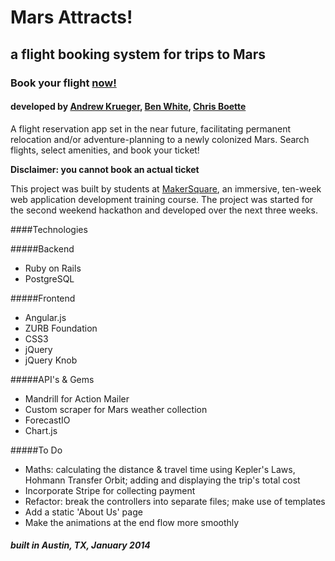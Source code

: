 # Mars Attracts!
## a flight booking system for trips to Mars

### Book your flight [now!](http://marsattracts.com) 


#### developed by [Andrew Krueger](https://github.com/akrueger/), [Ben White](https://github.com/bensbigolbeard/), [Chris Boette](https://github.com/chrisbodhi/)

A flight reservation app set in the near future, facilitating permanent relocation and/or adventure-planning to a newly colonized Mars. Search flights, select amenities, and book your ticket!

**Disclaimer: you cannot book an actual ticket**

This project was built by students at [MakerSquare](http://themakersquare.com), an immersive, ten-week web application development training course. The project was started for the second weekend hackathon and developed over the next three weeks.

####Technologies

#####Backend
- Ruby on Rails
- PostgreSQL

#####Frontend
- Angular.js
- ZURB Foundation
- CSS3
- jQuery
- jQuery Knob

#####API's &amp; Gems
- Mandrill for Action Mailer
- Custom scraper for Mars weather collection
- ForecastIO
- Chart.js

#####To Do
- Maths: calculating the distance &amp; travel time using Kepler's Laws, Hohmann Transfer Orbit; adding and displaying the trip's total cost
- Incorporate Stripe for collecting payment
- Refactor: break the controllers into separate files; make use of templates 
- Add a static 'About Us' page
- Make the animations at the end flow more smoothly


##### built in Austin, TX, January 2014 
